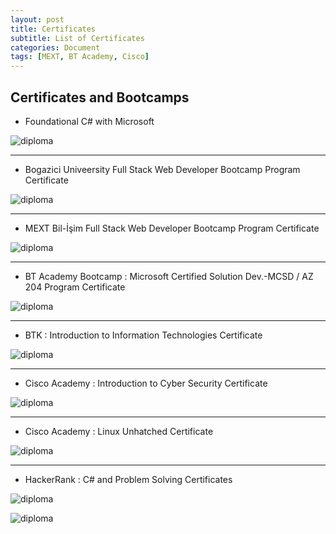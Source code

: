 ```yaml
---
layout: post
title: Certificates
subtitle: List of Certificates
categories: Document
tags: [MEXT, BT Academy, Cisco]
---
```


## Certificates and Bootcamps 

* Foundational C# with Microsoft

![diploma](/assets/images/Untitled.png)

--------------------------------------------------------------------------------------------------------------------

* Bogazici Univeersity Full Stack Web Developer Bootcamp Program Certificate

![diploma](/assets/images/2.yeterlilik.jpg)

--------------------------------------------------------------------------------------------------------------------
* MEXT Bil-İşim Full Stack Web Developer Bootcamp Program Certificate

![diploma](/assets/images/1.katılım.jpg)
  
--------------------------------------------------------------------------------------------------------------------
* BT Academy Bootcamp : Microsoft Certified Solution Dev.-MCSD / AZ 204 Program Certificate

![diploma](/assets/images/BT_Academy.jpg)


--------------------------------------------------------------------------------------------------------------------
* BTK : Introduction to Information Technologies Certificate

![diploma](/assets/images/BTK_Certificate.jpg)


--------------------------------------------------------------------------------------------------------------------
* Cisco Academy : Introduction to Cyber Security Certificate

![diploma](/assets/images/Cisco_CyberSecurity.jpg)


--------------------------------------------------------------------------------------------------------------------
* Cisco Academy : Linux Unhatched Certificate

![diploma](/assets/images/Linux.jpg) 


--------------------------------------------------------------------------------------------------------------------
* HackerRank : C# and Problem Solving Certificates 
 
![diploma](/assets/images/CSharp.jpg) 

![diploma](/assets/images/ProblemSolving.jpg) 
